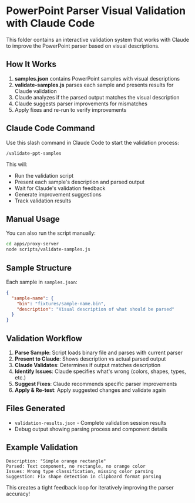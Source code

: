 # PowerPoint Parser Visual Validation with Claude Code

This folder contains an interactive validation system that works with Claude to improve the PowerPoint parser based on visual descriptions.

## How It Works

1. **samples.json** contains PowerPoint samples with visual descriptions
2. **validate-samples.js** parses each sample and presents results for Claude validation
3. Claude analyzes if the parsed output matches the visual description
4. Claude suggests parser improvements for mismatches
5. Apply fixes and re-run to verify improvements

## Claude Code Command

Use this slash command in Claude Code to start the validation process:

```
/validate-ppt-samples
```

This will:
- Run the validation script
- Present each sample's description and parsed output
- Wait for Claude's validation feedback
- Generate improvement suggestions
- Track validation results

## Manual Usage

You can also run the script manually:

```bash
cd apps/proxy-server
node scripts/validate-samples.js
```

## Sample Structure

Each sample in `samples.json`:
```json
{
  "sample-name": {
    "bin": "fixtures/sample-name.bin",
    "description": "Visual description of what should be parsed"
  }
}
```

## Validation Workflow

1. **Parse Sample**: Script loads binary file and parses with current parser
2. **Present to Claude**: Shows description vs actual parsed output
3. **Claude Validates**: Determines if output matches description
4. **Identify Issues**: Claude specifies what's wrong (colors, shapes, types, etc.)
5. **Suggest Fixes**: Claude recommends specific parser improvements
6. **Apply & Re-test**: Apply suggested changes and validate again

## Files Generated

- `validation-results.json` - Complete validation session results
- Debug output showing parsing process and component details

## Example Validation

```
Description: "Simple orange rectangle"
Parsed: Text component, no rectangle, no orange color
Issues: Wrong type classification, missing color parsing
Suggestion: Fix shape detection in clipboard format parsing
```

This creates a tight feedback loop for iteratively improving the parser accuracy!